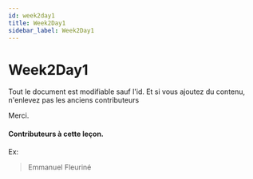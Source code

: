 ```yaml
---
id: week2day1
title: Week2Day1
sidebar_label: Week2Day1
---
```


# Week2Day1


Tout le document est modifiable sauf l'id. Et si vous ajoutez du contenu, n'enlevez pas les anciens contributeurs

Merci.

#### Contributeurs à cette leçon.

Ex:

> Emmanuel Fleuriné
